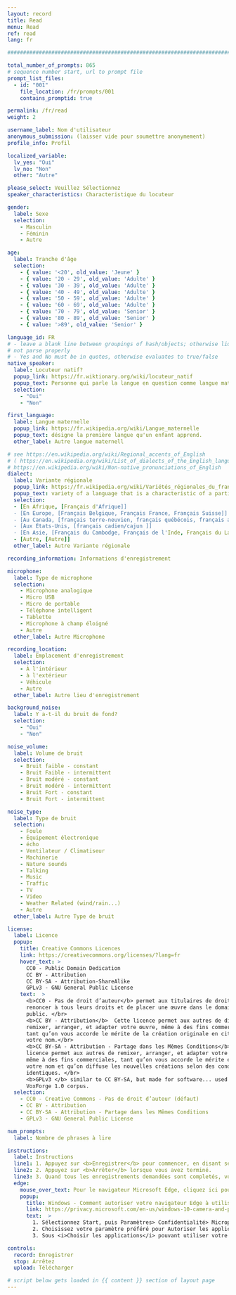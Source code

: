 ```yaml
---
layout: record
title: Read
menu: Read
ref: read
lang: fr

################################################################################

total_number_of_prompts: 865
# sequence number start, url to prompt file
prompt_list_files:
  - id: "001"
    file_location: /fr/prompts/001
    contains_promptid: true

permalink: /fr/read
weight: 2

username_label: Nom d'utilisateur
anonymous_submission: (laisser vide pour soumettre anonymement)
profile_info: Profil

localized_variable:
  lv_yes: "Oui"
  lv_no: "Non"
  other: "Autre"

please_select: Veuillez Sélectionnez
speaker_characteristics: Characteristique du locuteur

gender:
  label: Sexe
  selection:
    - Masculin
    - Féminin
    - Autre

age:
  label: Tranche d'âge
  selection:
    - { value: '<20', old_value: 'Jeune' }
    - { value: '20 - 29', old_value: 'Adulte' }
    - { value: '30 - 39', old_value: 'Adulte' }
    - { value: '40 - 49', old_value: 'Adulte' }
    - { value: '50 - 59', old_value: 'Adulte' }
    - { value: '60 - 69', old_value: 'Adulte' }
    - { value: '70 - 79', old_value: 'Senior' }
    - { value: '80 - 89', old_value: 'Senior' }
    - { value: '>89', old_value: 'Senior' }

language_id: FR
# - leave a blank line between groupings of hash/objects; otherwise liquid does 
# not parse properly
# - Yes and No must be in quotes, otherwise evaluates to true/false
native_speaker:
  label: Locuteur natif?
  popup_link: https://fr.wiktionary.org/wiki/locuteur_natif
  popup_text: Personne qui parle la langue en question comme langue maternelle.
  selection:
    - "Oui"
    - "Non"

first_language:
  label: Langue maternelle
  popup_link: https://fr.wikipedia.org/wiki/Langue_maternelle
  popup_text: désigne la première langue qu'un enfant apprend.
  other_label: Autre langue maternell

# see https://en.wikipedia.org/wiki/Regional_accents_of_English
# ( https://en.wikipedia.org/wiki/List_of_dialects_of_the_English_language
# https://en.wikipedia.org/wiki/Non-native_pronunciations_of_English 
dialect:
  label: Variante régionale
  popup_link: https://fr.wikipedia.org/wiki/Variétés_régionales_du_français#En_Afrique
  popup_text: variety of a language that is a characteristic of a particular group of the language's speakers.
  selection:
  - [En Afrique, [Français d'Afrique]]
  - [En Europe, [Français Belgique, Français France, Français Suisse]]
  - [Au Canada, [français terre-neuvien, français québécois, français acadien, français cadien, français ontarien, franco-manitobain  ]]
  - [Aux États-Unis, [français cadien/cajun ]]
  - [En Asie, [Français du Cambodge, Français de l'Inde, Français du Laos, Français du Viêt Nam, Français du Liban ]]
  - [Autre, [Autre]]
  other_label: Autre Variante régionale

recording_information: Informations d'enregistrement

microphone:
  label: Type de microphone
  selection:
    - Microphone analogique
    - Micro USB
    - Micro de portable
    - Téléphone intelligent
    - Tablette
    - Microphone à champ éloigné
    - Autre
  other_label: Autre Microphone 

recording_location:
  label: Emplacement d'enregistrement
  selection:
    - À l'intérieur
    - à l'extérieur
    - Véhicule
    - Autre
  other_label: Autre lieu d'enregistrement

background_noise:
  label: Y a-t-il du bruit de fond?
  selection:
    - "Oui"
    - "Non"

noise_volume:
  label: Volume de bruit
  selection:
    - Bruit faible - constant
    - Bruit Faible - intermittent
    - Bruit modéré - constant
    - Bruit modéré - intermittent
    - Bruit Fort - constant
    - Bruit Fort - intermittent

noise_type:
  label: Type de bruit
  selection:
    - Foule
    - Équipement électronique
    - écho
    - Ventilateur / Climatiseur
    - Machinerie
    - Nature sounds
    - Talking
    - Music
    - Traffic
    - TV
    - Video
    - Weather Related (wind/rain...)
    - Autre
  other_label: Autre Type de bruit

license:
  label: Licence
  popup:
    title: Creative Commons Licences
    link: https://creativecommons.org/licenses/?lang=fr
    hover_text: >
      CC0 - Public Domain Dedication
      CC BY - Attribution
      CC BY-SA - Attribution-ShareAlike
      GPLv3 - GNU General Public License
    text:  > 
      <b>CC0 - Pas de droit d’auteur</b> permet aux titulaires de droits de 
      renoncer à tous leurs droits et de placer une œuvre dans le domaine 
      public. </br>
      <b>CC BY - Attribution</b>  Cette licence permet aux autres de distribuer,
      remixer, arranger, et adapter votre œuvre, même à des fins commerciales, 
      tant qu’on vous accorde le mérite de la création originale en citant 
      votre nom.</br>
      <b>CC BY-SA - Attribution - Partage dans les Mêmes Conditions</b>  Cette 
      licence permet aux autres de remixer, arranger, et adapter votre œuvre, 
      même à des fins commerciales, tant qu’on vous accorde le mérite en citant 
      votre nom et qu’on diffuse les nouvelles créations selon des conditions 
      identiques. </br>
      <b>GPLv3 </b> similar to CC BY-SA, but made for software... used by
      VoxForge 1.0 corpus.
  selection:
    - CC0 - Creative Commons - Pas de droit d’auteur (défaut)
    - CC BY - Attribution
    - CC BY-SA - Attribution - Partage dans les Mêmes Conditions 
    - GPLv3 - GNU General Public License

num_prompts:
  label: Nombre de phrases à lire

instructions:
  label: Instructions
  line1: 1. Appuyez sur <b>Enregistrer</b> pour commencer, en disant seulement la phrase qui apparaît dans la boîte ci-dessous.
  line2: 2. Appuyez sur <b>Arrêter</b> lorsque vous avez terminé.
  line3: 3. Quand tous les enregistrements demandées sont completés, vous serez invité à les <b>Téléchargers</b>.
  edge:
    mouse_over_text: Pour le navigateur Microsoft Edge, cliquez ici pour voir comment indiquer à Windows comment Edge peut utiliser votre microphone.
    popup:
      title: Windows - Comment autoriser votre navigateur Edge à utiliser votre microphone
      link: https://privacy.microsoft.com/en-us/windows-10-camera-and-privacy
      text:  > 
        1. Sélectionnez Start, puis Paramètres> Confidentialité> Microphone. </br>
        2. Choisissez votre paramètre préféré pour Autoriser les applications à utiliser mon microphone. </br>
        3. Sous <i>Choisir les applications</i> pouvant utiliser votre microphone, activez le paramètre individuel pour le navigateur Edge. </br>

controls:
  record: Enregistrer
  stop: Arrêtez
  upload: Télécharger

# script below gets loaded in {{ content }} section of layout page
---
```

<script>
  var page_localized_yes= "{{ page.localized_variable.lv_yes }}";
  var page_localized_no= "{{ page.localized_variable.lv_no }}";
  var page_localized_other= "{{ page.localized_variable.other }}";
  var page_language= "{{ page.lang }}";
  var page_prompt_list_files = {{ page.prompt_list_files | jsonify }};
  var page_total_number_of_prompts = {{ page.total_number_of_prompts }};
</script>





